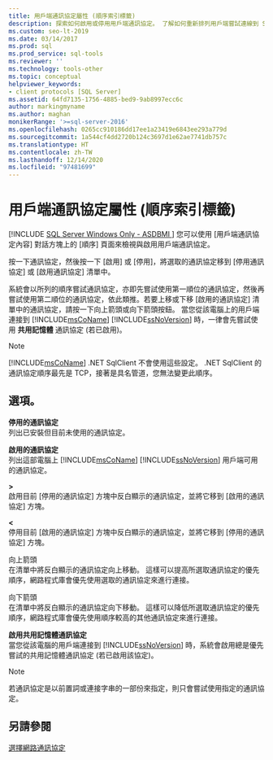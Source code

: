 ```yaml
---
title: 用戶端通訊協定屬性 (順序索引標籤)
description: 探索如何啟用或停用用戶端通訊協定。 了解如何重新排列用戶端嘗試連線到 SQL Server 時使用通訊協定的順序。
ms.custom: seo-lt-2019
ms.date: 03/14/2017
ms.prod: sql
ms.prod_service: sql-tools
ms.reviewer: ''
ms.technology: tools-other
ms.topic: conceptual
helpviewer_keywords:
- client protocols [SQL Server]
ms.assetid: 64fd7135-1756-4885-bed9-9ab8997ecc6c
author: markingmyname
ms.author: maghan
monikerRange: '>=sql-server-2016'
ms.openlocfilehash: 0265cc910186dd17ee1a23419e6843ee293a779d
ms.sourcegitcommit: 1a544cf4dd2720b124c3697d1e62ae7741db757c
ms.translationtype: HT
ms.contentlocale: zh-TW
ms.lasthandoff: 12/14/2020
ms.locfileid: "97481699"
---
```

# <a name="client-protocols-properties-order-tab"></a>用戶端通訊協定屬性 (順序索引標籤)
[!INCLUDE [SQL Server Windows Only - ASDBMI ](../../includes/applies-to-version/sql-windows-only-asdbmi.md)]
  您可以使用 [用戶端通訊協定內容] 對話方塊上的 [順序] 頁面來檢視與啟用用戶端通訊協定。  
  
 按一下通訊協定，然後按一下 [啟用] 或 [停用]，將選取的通訊協定移到 [停用通訊協定] 或 [啟用通訊協定] 清單中。  
  
 系統會以所列的順序嘗試通訊協定，亦即先嘗試使用第一順位的通訊協定，然後再嘗試使用第二順位的通訊協定，依此類推。若要上移或下移 [啟用的通訊協定] 清單中的通訊協定，請按一下向上箭頭或向下箭頭按鈕。 當您從該電腦上的用戶端連接到 [!INCLUDE[msCoName](../../includes/msconame-md.md)] [!INCLUDE[ssNoVersion](../../includes/ssnoversion-md.md)] 時，一律會先嘗試使用 **共用記憶體** 通訊協定 (若已啟用)。  
  
> [!NOTE]  
>  [!INCLUDE[msCoName](../../includes/msconame-md.md)] .NET SqlClient 不會使用這些設定。 .NET SqlClient 的通訊協定順序最先是 TCP，接著是具名管道，您無法變更此順序。  
  
## <a name="options"></a>選項。  
 **停用的通訊協定**  
 列出已安裝但目前未使用的通訊協定。  
  
 **啟用的通訊協定**  
 列出這部電腦上 [!INCLUDE[msCoName](../../includes/msconame-md.md)] [!INCLUDE[ssNoVersion](../../includes/ssnoversion-md.md)] 用戶端可用的通訊協定。  
  
 **>**  
 啟用目前 [停用的通訊協定] 方塊中反白顯示的通訊協定，並將它移到 [啟用的通訊協定] 方塊。  
  
 **\<**  
 停用目前 [啟用的通訊協定] 方塊中反白顯示的通訊協定，並將它移到 [停用的通訊協定] 方塊。  
  
 向上箭頭  
 在清單中將反白顯示的通訊協定向上移動。 這樣可以提高所選取通訊協定的優先順序，網路程式庫會優先使用選取的通訊協定來進行連接。  
  
 向下箭頭  
 在清單中將反白顯示的通訊協定向下移動。 這樣可以降低所選取通訊協定的優先順序，網路程式庫會優先使用順序較高的其他通訊協定來進行連接。  
  
 **啟用共用記憶體通訊協定**  
 當您從該電腦的用戶端連接到 [!INCLUDE[ssNoVersion](../../includes/ssnoversion-md.md)] 時，系統會啟用總是優先嘗試的共用記憶體通訊協定 (若已啟用該協定)。  
  
> [!NOTE]  
>  若通訊協定是以前置詞或連接字串的一部份來指定，則只會嘗試使用指定的通訊協定。  
  
## <a name="see-also"></a>另請參閱  
 [選擇網路通訊協定](/previous-versions/sql/sql-server-2016/ms187892(v=sql.130))  
  
